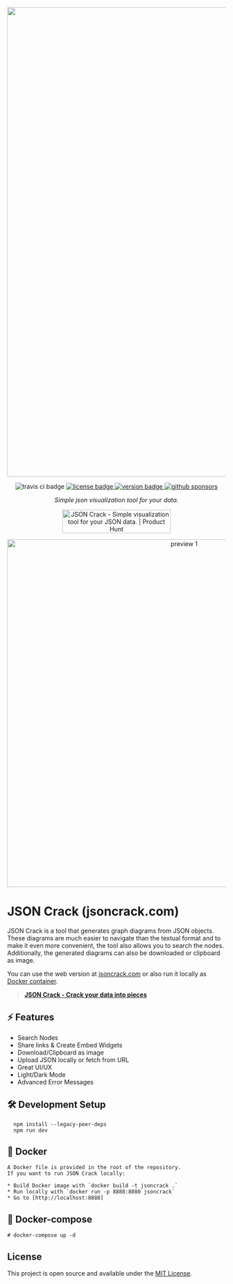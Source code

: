 <center>
  <a href="https://jsoncrack.com">
    <img width="1080" alt="jsoncrack" src="https://user-images.githubusercontent.com/47941171/187418000-8edea92b-b3ac-4b07-9c4c-e42f6763817d.png">
  </a>
</center>

<p>
    <p align="center">
        <img alt="travis ci badge" src="https://img.shields.io/travis/com/AykutSarac/jsoncrack.com/main?style=flat-square" />
      <a href="https://github.com/AykutSarac/jsoncrack.com/blob/main/LICENSE">
        <img alt="license badge" src="https://img.shields.io/github/license/AykutSarac/jsoncrack.com?style=flat-square" />
      </a>
      <a href="https://github.com/AykutSarac/jsoncrack.com/releases">
        <img alt="version badge" src="https://img.shields.io/github/package-json/v/AykutSarac/jsoncrack.com?color=brightgreen&style=flat-square" />
      </a>
      <a href="https://github.com/sponsors/AykutSarac">
        <img alt="github sponsors" src="https://img.shields.io/github/sponsors/AykutSarac?style=flat-square" />
      </a>
  </p>
  <p align="center">
    <i>Simple json visualization tool for your data.</i>
    <p align="center">
    <a href="https://www.producthunt.com/posts/json-crack?utm_source=badge-featured&utm_medium=badge&utm_souce=badge-json&#0045;crack" target="_blank"><img src="https://api.producthunt.com/widgets/embed-image/v1/featured.svg?post_id=332281&theme=light" alt="JSON&#0032;Crack - Simple&#0032;visualization&#0032;tool&#0032;for&#0032;your&#0032;JSON&#0032;data&#0046; | Product Hunt" style="width: 250px; height: 54px;" width="250" height="54" /></a>
    </p>
  </p>

  <p align="center">
      <img width="800" src="/public/jsoncrack-screenshot.webp" alt="preview 1" />
  </p>

# JSON Crack (jsoncrack.com)

JSON Crack is a tool that generates graph diagrams from JSON objects. These diagrams are much easier to navigate than the textual format and to make it even more convenient, the tool also allows you to search the nodes. Additionally, the generated diagrams can also be downloaded or clipboard as image.

You can use the web version at [jsoncrack.com](https://jsoncrack.com) or also run it locally as [Docker container](https://github.com/AykutSarac/jsoncrack.com#-docker).

> <b><a href="https://jsoncrack.com">JSON Crack - Crack your data into pieces</a></b>

## ⚡️ Features

- Search Nodes
- Share links & Create Embed Widgets
- Download/Clipboard as image
- Upload JSON locally or fetch from URL
- Great UI/UX
- Light/Dark Mode
- Advanced Error Messages

## 🛠 Development Setup

```console
  npm install --legacy-peer-deps
  npm run dev
```

## 🐳 Docker

```
A Docker file is provided in the root of the repository.
If you want to run JSON Crack locally:

* Build Docker image with `docker build -t jsoncrack .`
* Run locally with `docker run -p 8888:8080 jsoncrack`
* Go to [http://localhost:8888]
```

## 🐳 Docker-compose

```
# docker-compose up -d
```

## License

This project is open source and available under the [MIT License](LICENSE).
